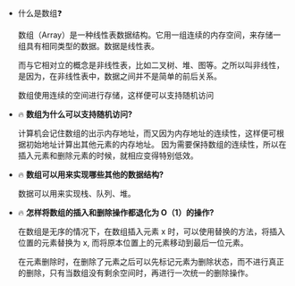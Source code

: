 - 什么是数组:question:

  数组（Array）是一种线性表数据结构。它用一组连续的内存空间，来存储一组具有相同类型的数据。数据是线性表。

  而与它相对立的概念是非线性表，比如二叉树、堆、图等。之所以叫非线性，是因为，在非线性表中，数据之间并不是简单的前后关系。

  数组使用连续的空间进行存储，这样便可以支持随机访问



- :fire: **数组为什么可以支持随机访问?**

  计算机会记住数组的出示内存地址，而又因为内存地址的连续性，这样便可根据初始地址计算出其他元素的内存地址。
  因为需要保持数组的连续性，所以在插入元素和删除元素的时候，就相应变得特别低效。

  

- :fire: **数组可以用来实现哪些其他的数据结构?**

  数据可以用来实现栈、队列、堆。

  

- :fire: **怎样将数组的插入和删除操作都退化为 O（1）的操作?**

  在数组是无序的情况下，在数组插入元素 x 时，可以使用替换的方法，将插入位置的元素替换为 x, 而将原本位置上的元素移动到最后一位元素。

  在元素删除时，在删除了元素之后可以先标记元素为删除状态，而不进行真正的删除，只有当数组没有剩余空间时，再进行一次统一的删除操作。